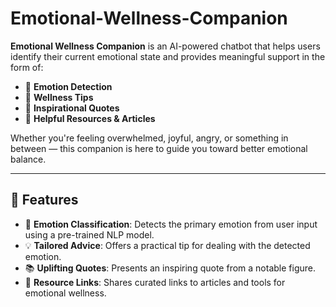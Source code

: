 # Emotional-Wellness-Companion
**Emotional Wellness Companion** is an AI-powered chatbot that helps users identify their current emotional state and provides meaningful support in the form of:
- 🎯 **Emotion Detection**
- 🧘 **Wellness Tips**
- 💬 **Inspirational Quotes**
- 📖 **Helpful Resources & Articles**

Whether you're feeling overwhelmed, joyful, angry, or something in between — this companion is here to guide you toward better emotional balance.

---

## 🌟 Features

- 🧠 **Emotion Classification**: Detects the primary emotion from user input using a pre-trained NLP model.
- 💡 **Tailored Advice**: Offers a practical tip for dealing with the detected emotion.
- 📚 **Uplifting Quotes**: Presents an inspiring quote from a notable figure.
- 🔗 **Resource Links**: Shares curated links to articles and tools for emotional wellness.
